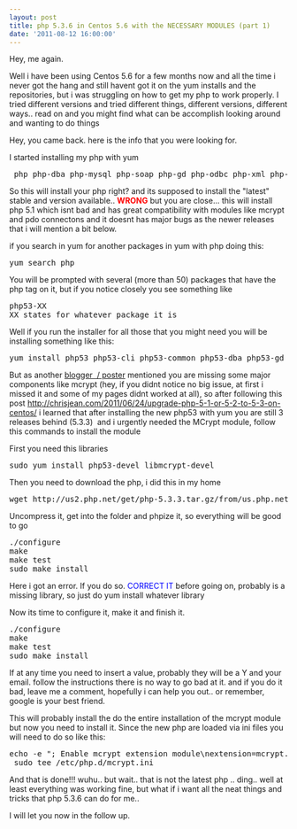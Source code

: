 ```yaml
---
layout: post
title: php 5.3.6 in Centos 5.6 with the NECESSARY MODULES (part 1)
date: '2011-08-12 16:00:00'
---
```


Hey, me again.

Well i have been using Centos 5.6 for a few months now and all the time i never got the hang and still havent got it on the yum installs and the repositories, but i was struggling on how to get my php to work properly. I tried different versions and tried different things, different versions, different ways.. read on and you might find what can be accomplish looking around and wanting to do things<!--more-->

Hey, you came back. here is the info that you were looking for.

I started installing my php with yum
<pre class="brush: bash; gutter: true"> php php-dba php-mysql php-soap php-gd php-odbc php-xml php-imap php-pdo php-xmlrpc php-process php-mbstring php-snmp php-mcrypt</pre>
So this will install your php right? and its supposed to install the "latest" stable and version available.. <span style="color: #ff0000;"><strong>WRONG</strong></span> but you are close... this will install php 5.1 which isnt bad and has great compatibility with modules like mcrypt and pdo connectons and it doesnt has major bugs as the newer releases that i will mention a bit below.

if you search in yum for another packages in yum with php doing this:
<pre class="brush: bash; gutter: true">yum search php</pre>
You will be prompted with several (more than 50) packages that have the php tag on it, but if you notice closely you see something like
<pre class="brush: bash; gutter: true">php53-XX
XX states for whatever package it is</pre>
Well if you run the installer for all those that you might need you will be installing something like this:
<pre class="brush: bash; gutter: true">yum install php53 php53-cli php53-common php53-dba php53-gd php53-mbstring php53-mysql php53-odbc php53-pdo php53-xml php53-xmlrpc</pre>
But as another <a title="Chris Jean Blog" href="http://chrisjean.com/2011/06/24/upgrade-php-5-1-or-5-2-to-5-3-on-centos/" target="_blank">blogger  / poster</a> mentioned you are missing some major components like mcrypt (hey, if you didnt notice no big issue, at first i missed it and some of my pages didnt worked at all), so after following this post <a title="Upgrade Centos and install Mcrypt" href="http://chrisjean.com/2011/06/24/upgrade-php-5-1-or-5-2-to-5-3-on-centos/" target="_blank">http://chrisjean.com/2011/06/24/upgrade-php-5-1-or-5-2-to-5-3-on-centos/</a> i learned that after installing the new php53 with yum you are still 3 releases behind (5.3.3)  and i urgently needed the MCrypt module, follow this commands to install the module

First you need this libraries
<pre class="brush: bash; gutter: true">sudo yum install php53-devel libmcrypt-devel</pre>
Then you need to download the php, i did this in my home
<pre class="brush: bash; gutter: true">wget http://us2.php.net/get/php-5.3.3.tar.gz/from/us.php.net/mirror</pre>
Uncompress it, get into the folder and phpize it, so everything will be good to go
<pre class="brush: bash; gutter: true">./configure
make
make test
sudo make install</pre>
Here i got an error. If you do so. <span style="color: #0000ff;">CORRECT IT</span> before going on, probably is a missing library, so just do yum install whatever library

Now its time to configure it, make it and finish it.
<pre class="brush: bash; gutter: true">./configure
make
make test
sudo make install</pre>
If at any time you need to insert a value, probably they will be a Y and your email. follow the instructions there is no way to go bad at it. and if you do it bad, leave me a comment, hopefully i can help you out.. or remember, google is your best friend.

This will probably install the do the entire installation of the mcrypt module but now you need to install it. Since the new php are loaded via ini files you will need to do so like this:
<pre class="brush: bash; gutter: true">echo -e &quot;; Enable mcrypt extension module\nextension=mcrypt.so&quot; | \
 sudo tee /etc/php.d/mcrypt.ini</pre>
And that is done!!! wuhu.. but wait.. that is not the latest php .. ding.. well at least everything was working fine, but what if i want all the neat things and tricks that php 5.3.6 can do for me..

I will let you now in the follow up.
